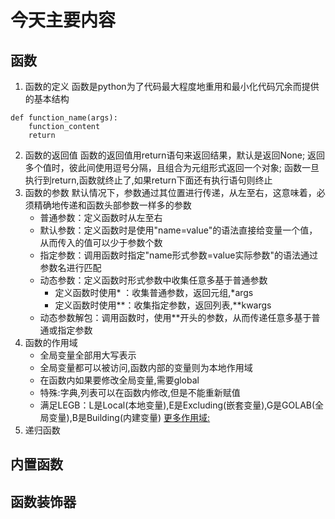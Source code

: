 # 今天主要内容
## 函数
1. 函数的定义
函数是python为了代码最大程度地重用和最小化代码冗余而提供的基本结构
```
def function_name(args):
    function_content
    return
```
2. 函数的返回值
函数的返回值用return语句来返回结果，默认是返回None;
返回多个值时，彼此间使用逗号分隔，且组合为元组形式返回一个对象;
函数一旦执行到return,函数就终止了,如果return下面还有执行语句则终止
3. 函数的参数
默认情况下，参数通过其位置进行传递，从左至右，这意味着，必须精确地传递和函数头部参数一样多的参数
   + 普通参数：定义函数时从左至右
   + 默认参数：定义函数时是使用"name=value"的语法直接给变量一个值，从而传入的值可以少于参数个数
   + 指定参数：调用函数时指定"name形式参数=value实际参数"的语法通过参数名进行匹配
   + 动态参数：定义函数时形式参数中收集任意多基于普通参数
      - 定义函数时使用* ：收集普通参数，返回元组,*args
      - 定义函数时使用**：收集指定参数，返回列表,**kwargs
   + 动态参数解包：调用函数时，使用**开头的参数，从而传递任意多基于普通或指定参数
4. 函数的作用域
   - 全局变量全部用大写表示
   - 全局变量都可以被访问,函数内部的变量则为本地作用域
   - 在函数内如果要修改全局变量,需要global
   - 特殊:字典,列表可以在函数内修改,但是不能重新赋值
   - 满足LEGB：L是Local(本地变量),E是Excluding(嵌套变量),G是GOLAB(全局变量),B是Building(内建变量)
[更多作用域:](http://www.cnblogs.com/xiaozhiqi/articles/5795637.html)
5. 递归函数
## 内置函数
## 函数装饰器
